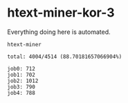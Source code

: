 # htext-miner-kor-3

Everything doing here is automated.

```
htext-miner

total: 4004/4514 (88.70181657066904%)

job0: 712
job1: 702
job2: 1012
job3: 790
job4: 788
```